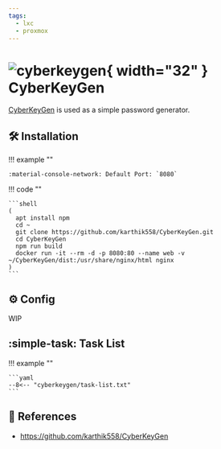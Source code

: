 ```yaml
---
tags:
  - lxc
  - proxmox
---
```

# ![cyberkeygen](https://raw.githubusercontent.com/karthik558/CyberKeyGen/refs/heads/main/public/favicon.png){ width="32" } CyberKeyGen

[CyberKeyGen][1] is used as a simple password generator.

## :hammer_and_wrench: Installation

!!! example ""

    :material-console-network: Default Port: `8080`

!!! code ""

    ```shell
    (
      apt install npm
      cd ~
      git clone https://github.com/karthik558/CyberKeyGen.git
      cd CyberKeyGen
      npm run build
      docker run -it --rm -d -p 8080:80 --name web -v ~/CyberKeyGen/dist:/usr/share/nginx/html nginx
    )
    ```

## :gear: Config

WIP

## :simple-task: Task List

!!! example ""

    ```yaml
    --8<-- "cyberkeygen/task-list.txt"
    ```

## :link: References

- <https://github.com/karthik558/CyberKeyGen>

[1]: <https://github.com/karthik558/CyberKeyGen>
